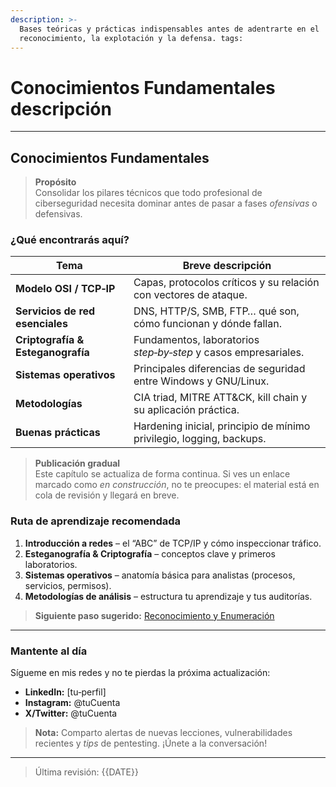 ```yaml
---
description: >-
  Bases teóricas y prácticas indispensables antes de adentrarte en el
  reconocimiento, la explotación y la defensa. tags:
---
```


# Conocimientos Fundamentales descripción

***

## Conocimientos Fundamentales

> **Propósito**\
> Consolidar los pilares técnicos que todo profesional de ciberseguridad necesita dominar antes de pasar a fases _ofensivas_ o defensivas.

### ¿Qué encontrarás aquí?

| Tema                              | Breve descripción                                                    |
| --------------------------------- | -------------------------------------------------------------------- |
| **Modelo OSI / TCP‑IP**           | Capas, protocolos críticos y su relación con vectores de ataque.     |
| **Servicios de red esenciales**   | DNS, HTTP/S, SMB, FTP… qué son, cómo funcionan y dónde fallan.       |
| **Criptografía & Esteganografía** | Fundamentos, laboratorios _step‑by‑step_ y casos empresariales.      |
| **Sistemas operativos**           | Principales diferencias de seguridad entre Windows y GNU/Linux.      |
| **Metodologías**                  | CIA triad, MITRE ATT\&CK, kill chain y su aplicación práctica.       |
| **Buenas prácticas**              | Hardening inicial, principio de mínimo privilegio, logging, backups. |

> **Publicación gradual**\
> Este capítulo se actualiza de forma continua. Si ves un enlace marcado como _en construcción_, no te preocupes: el material está en cola de revisión y llegará en breve.

### Ruta de aprendizaje recomendada

1. **Introducción a redes** – el “ABC” de TCP/IP y cómo inspeccionar tráfico.
2. **Esteganografía & Criptografía** – conceptos clave y primeros laboratorios.
3. **Sistemas operativos** – anatomía básica para analistas (procesos, servicios, permisos).
4. **Metodologías de análisis** – estructura tu aprendizaje y tus auditorías.

> **Siguiente paso sugerido:** [Reconocimiento y Enumeración](https://chatgpt.com/050-reconocimiento-enumeracion/index.md)

***

### Mantente al día

Sígueme en mis redes y no te pierdas la próxima actualización:

* **LinkedIn:** \[tu‑perfil]
* **Instagram:** @tuCuenta
* **X/Twitter:** @tuCuenta

> **Nota:** Comparto alertas de nuevas lecciones, vulnerabilidades recientes y _tips_ de pentesting. ¡Únete a la conversación!

***

> Última revisión: \{{DATE\}}
